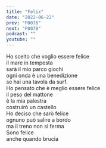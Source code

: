 ```yaml
---
title: "Felix"
date: "2022-06-22"
prev: "P0076"
next: "P0078"
podcast: ""
youtube: ""
---
```


Ho scelto che voglio essere felice  
il mare in tempesta  
sarà il mio parco giochi  
ogni onda è una benedizione  
se hai una tavola da surf.  
Ho pensato che è meglio essere felice  
il peso del mattone  
è la mia palestra  
costruirò un castello  
Ho deciso che sarò felice  
ognuno può salire a bordo  
ma il treno non si ferma  
Sono felice  
anche quando brucia
